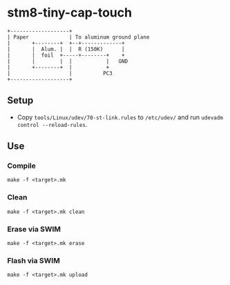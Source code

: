 # stm8-tiny-cap-touch
```
+-------------------+
| Paper             | To aluminum ground plane
|       +--------+  +--+-------------+
|       |  Alum. |  |  R (150K)      |
|       |  foil  +-----+--------+    +
|       |        |  |           |   GND
|       +--------+  |           +
|                   |          PC3
+-------------------+
```

## Setup
- Copy `tools/Linux/udev/70-st-link.rules` to `/etc/udev/` and run `udevadm control --reload-rules`.

## Use
### Compile
```shell
make -f <target>.mk
```

### Clean
```shell
make -f <target>.mk clean
```

### Erase via SWIM
```shell
make -f <target>.mk erase
```

### Flash via SWIM
```shell
make -f <target>.mk upload
```
